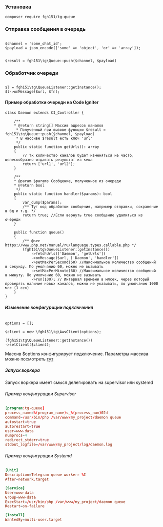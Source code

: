 ### Установка

```shell
composer require fgh151/tg-queue
```

### Отправка сообщения в очередь

```injectablephp

$channel = 'some_chat_id';
$payload = json_encode(['some' => 'object', 'or' => 'array']);


$result = fgh151\tg\Queue::push($channel, $payload)
```

### Обработчик очереди

```injectablephp

$l = fgh151\tg\QueueListener::getInstance();
$l->onMessage($url, $fn);

```

#### Пример обработки очереди на Code Igniter

```injectablephp
class Daemon extends CI_Controller {

    /**
    * @return string[] Массив адресов каналов
     * Полученный при вызове функции $result = fgh151\tg\Queue::push($channel, $payload)
     * В массиве $result есть ключ 'url'
     */
    public static function getUrls(): array
    {
        // тк количество каналов будет изменяться не часто, целесообразно отдавать результат из кеша
        return ['url1', 'url2'];
    }
    
    /**
    * @param $params Сообщение, полученное из очереди
    * @return bool
     */
    public static function handler($params): bool
    {
        var_dump($params);
        /** Тут код обработки сообщения, например отправки, сохранение в бд и т.д. */
        return true; //Если вернуть true сообщение удалиться из очереди
    }

    public function queue()
    {
        /** @see https://www.php.net/manual/ru/language.types.callable.php */
        (fgh151\tg\QueueListener::getInstance())
            ->fetchUrls(['Daemon', 'getUrls'])
            ->onMessage($url, ['Daemon', 'handler'])
            ->setMaxPerSecond(60) //Максимальное количество сообщений в секунду. По умолчанию 60, можно не вызывать
            ->setMaxPerMinute(60) //Максимальное количество сообщений в минуту. По умолчанию 60, можно не вызывать
            ->run(100); // Интервал времени в млсек, через который проверять наличие новых каналов, можно не указывать, по умолчанию 1000 млс (1 сек)
    }
}
```

##### Изменение конфигурации подключения

```injectablephp

options = [];

$client = new \fgh151\tg\AwsClient(options);

(fgh151\tg\QueueListener::getInstance())
->setClient($client);
```

Массив $options конфигурирует подключение. Параметры массива можно посмотреть [тут](https://docs.aws.amazon.com/sdk-for-php/v3/developer-guide/guide_configuration.html)

##### Запуск воркера

Запуск воркера имеет смысл делегировать на supervisor или systemd

###### Пример конфигурации Supervisor

```conf
[program:tg-queue]
process_name=%(program_name)s_%(process_num)02d
command=/usr/bin/php /var/www/my_project/daemon queue
autostart=true
autorestart=true
user=www-data
numprocs=4
redirect_stderr=true
stdout_logfile=/var/www/my_project/log/daemon.log
```
###### Пример конфигурации Systemd

```conf
[Unit]
Description=Telegram queue workerr %I
After=network.target

[Service]
User=www-data
Group=www-data
ExecStart=/usr/bin/php /var/www/my_project/daemon queue
Restart=on-failure

[Install]
WantedBy=multi-user.target
```